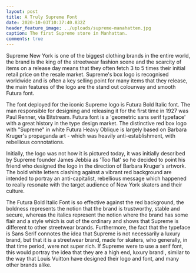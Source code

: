 ```yaml
---
layout: post
title: A Truly Supreme Font
date: 2020-10-03T10:37:40.832Z
header_feature_image: ../uploads/supreme-manahatten.jpg
caption: The first Supreme store in Manhattan.
comments: true
---
```

Supreme New York is one of the biggest clothing brands in the entire world, the brand is the king of the streetwear fashion scene and the scarcity of items on a release day means that they often fetch 3 to 5 times their initial retail price on the resale market. Supreme's box logo is recognised worldwide and is often a key selling point for many items that they release, the main features of the logo are the stand out colourway and smooth Futura font. 

The font deployed for the iconic Supreme logo is Futura Bold Italic font. The man responsible for designing and releasing it for the first time in 1927 was Paul Renner, via Bitstream. Futura font is a [](https://thefontsmagazine.com/font/category/geometric/)'geometric sans serif typeface' with a great history in the type design market. The distinctive red box logo with "Supreme" in white [](https://en.wikipedia.org/wiki/Futura_(typeface) "Futura (typeface)")Futura Heavy Oblique is largely based on [](https://en.wikipedia.org/wiki/Barbara_Kruger "Barbara Kruger")Barbara Kruger's propaganda art - which was heavily anti-establishment, with rebellious connotations.

Initially, the logo was not how it is pictured today, it was initially described by Supreme founder James Jebbia as 'Too flat' so he decided to point his friend who designed the logo in the direction of Barbara Kruger's artwork. The bold white letters clashing against a vibrant red background are intended to portray an anti-capitalist, rebellious message which happened to really resonate with the target audience of New York skaters and their culture.

The Futura Bold Italic Font is so effective against the red background, the boldness represents the notion that the brand is trustworthy, stable and secure, whereas the italics represent the notion where the brand has some flair and a style which is out of the ordinary and shows that Supreme is different to other streetwear brands. Furthermore, the fact that the typeface is Sans Serif connotes the idea that Supreme is not necessarily a luxury brand, but that it is a streetwear brand, made for skaters, who generally, in that time period, were not super rich. If Supreme were to use a serif font, this would portray the idea that they are a high end, luxury brand , similar to the way that Louis Vuitton have designed their logo and font, and many other brands alike.